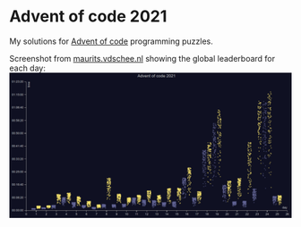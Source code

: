 # Advent of code 2021

My solutions for [Advent of code](https://adventofcode.com/2021) programming puzzles.



Screenshot from [maurits.vdschee.nl](https://www.maurits.vdschee.nl/scatterplot/) showing the global leaderboard for each day: 
![](./scatter.png) 
